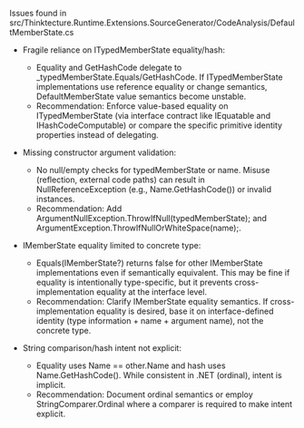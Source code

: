 Issues found in src/Thinktecture.Runtime.Extensions.SourceGenerator/CodeAnalysis/DefaultMemberState.cs

- Fragile reliance on ITypedMemberState equality/hash:
  - Equality and GetHashCode delegate to _typedMemberState.Equals/GetHashCode. If ITypedMemberState implementations use reference equality or change semantics, DefaultMemberState value semantics become unstable.
  - Recommendation: Enforce value-based equality on ITypedMemberState (via interface contract like IEquatable<ITypedMemberState> and IHashCodeComputable) or compare the specific primitive identity properties instead of delegating.

- Missing constructor argument validation:
  - No null/empty checks for typedMemberState or name. Misuse (reflection, external code paths) can result in NullReferenceException (e.g., Name.GetHashCode()) or invalid instances.
  - Recommendation: Add ArgumentNullException.ThrowIfNull(typedMemberState); and ArgumentException.ThrowIfNullOrWhiteSpace(name);.

- IMemberState equality limited to concrete type:
  - Equals(IMemberState?) returns false for other IMemberState implementations even if semantically equivalent. This may be fine if equality is intentionally type-specific, but it prevents cross-implementation equality at the interface level.
  - Recommendation: Clarify IMemberState equality semantics. If cross-implementation equality is desired, base it on interface-defined identity (type information + name + argument name), not the concrete type.

- String comparison/hash intent not explicit:
  - Equality uses Name == other.Name and hash uses Name.GetHashCode(). While consistent in .NET (ordinal), intent is implicit.
  - Recommendation: Document ordinal semantics or employ StringComparer.Ordinal where a comparer is required to make intent explicit.
